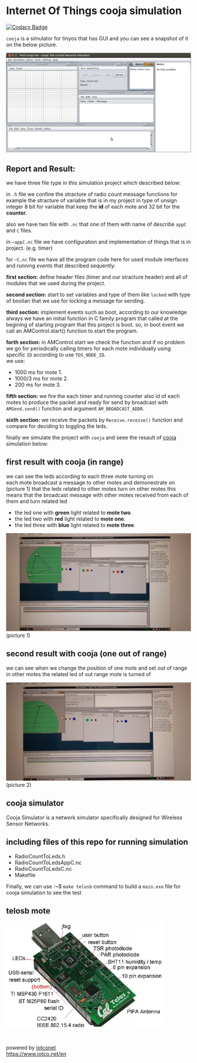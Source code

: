 
# Internet Of Things cooja simulation  

[![Codacy Badge](https://api.codacy.com/project/badge/Grade/57edb90a0bb8475a8c3adaa893ea651e)](https://www.codacy.com/manual/ataeiamirhosein/Cooja?utm_source=github.com&amp;utm_medium=referral&amp;utm_content=ataeiamirhosein/Cooja&amp;utm_campaign=Badge_Grade)

`cooja` is a simulator for tinyos that has GUI and you can see a snapshot of it on the below picture.  

![cooja schem](https://github.com/ataeiamirhosein/Cooja/blob/master/cooja.png)  

## Report and Result:  

we have three file type in this simulation project which described below:  

in `.h` file we confine the stracture of radio count message functions for example the stracture of variable that is in my project in type of unsign integer 8 bit for variable that keep the **id** of each mote and 32 bit for the **counter**.  

also we have two file with `.nc` that one of them with name of describe `appC` and `C` files.  

in `~appC.nc` file we have configuration and implementation of things that is in project. (e.g. timer)    

for `~C.nc` file we have all the program code here for used module interfaces and running *events* that described sequently:  

**first section:** define header files (timer and our stracture header) and all of modules that we used during the project.  

**second section:** start to set variables and type of them like `locked` with type of boolian that we use for locking a message for sending.  

**third section:** implement events such as boot, according to our knowledge always we have an initial function in C family program that called at the begining of starting program that this project is boot. so, in boot event we call an AMControl.start() function to start the program.  

**forth section:** in AMControl.start we check the function and if no problem we go for periodically calling timers for each mote individually using specific `ID` according to use `TOS_NODE_ID`.  
we use:
- 1000 ms for mote 1.
- 1000/3 ms for mote 2.
- 200 ms for mote 3.  

**fifth section:** we fire the each timer and running counter also id of each motes to produce the packet and ready for send by broadcast with `AMSend.send()` function and argument `AM_BROADCAST_ADDR`.  

**sixth section:** we receive the packets by `Receive.receive()` function and compare for deciding to toggling the leds.  

finally we simulate the project with `cooja` and seee the resault of [cooja](https://anrg.usc.edu/contiki/index.php/Cooja_Simulator) simulation below:

## first result with cooja (in range)
we can see the leds according to each three mote turning on  
each mote broadcast a message to other motes and demonestrate on (picture 1) that the leds related to other motes turn on other motes this means that the broadcast message with other motes received from each of them and turn related led
- the led one with **green** light related to **mote two**.
- the led two with **red** light related to **mote one**.
- the led three with **blue** light related to **mote three**.

![screenshot from result of cooja](https://github.com/ataeiamirhosein/Cooja/blob/master/iothw1-1.jpg)  
(picture 1)


## second result with cooja (one out of range)
we can see when we change the position of one mote and set out of range in other motes the related led of out range mote is turned of

![screenshot from result of cooja](https://github.com/ataeiamirhosein/Cooja/blob/master/iothw1-2.jpg)  
(picture 2)

## cooja simulator

Cooja Simulator is a network simulator specifically designed for Wireless Sensor Networks.  

## including files of this repo for running simulation

- RadioCountToLeds.h
- RadioCountToLedsAppC.nc
- RadioCountToLedsC.nc
- Makefile

Finally, we can use  :~$ `make telosb` command to build a `main.exe` file for cooja simulation to see the test

## telosb mote

![telosb](https://github.com/ataeiamirhosein/Cooja/blob/master/telosb.png)  

#
powered by [iotconet](https://www.github.com/iotconet)  
<https://www.iotco.net/en>
